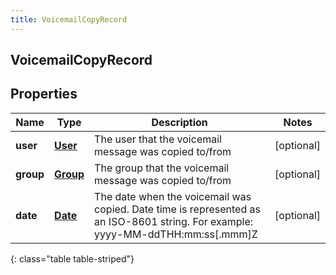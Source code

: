 ```yaml
---
title: VoicemailCopyRecord
---
```


## VoicemailCopyRecord

## Properties

| Name      | Type                                       | Description                                                                                                                     | Notes      |
| --------- | ------------------------------------------ | ------------------------------------------------------------------------------------------------------------------------------- | ---------- |
| **user**  | <!----><!---->[**User**](User.md)<!---->   | The user that the voicemail message was copied to/from                                                                          | [optional] |
| **group** | <!----><!---->[**Group**](Group.md)<!----> | The group that the voicemail message was copied to/from                                                                         | [optional] |
| **date**  | <!----><!---->[**Date**](Date.md)<!---->   | The date when the voicemail was copied. Date time is represented as an ISO-8601 string. For example: yyyy-MM-ddTHH:mm:ss[.mmm]Z | [optional] |

{: class="table table-striped"}
